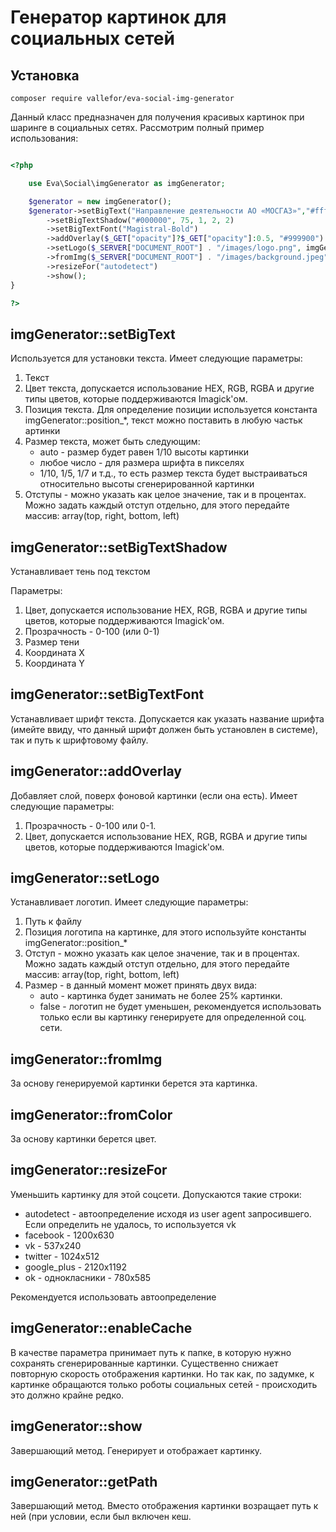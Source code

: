 # Генератор картинок для социальных сетей

## Установка

`composer require vallefor/eva-social-img-generator`

Данный класс предназначен для получения красивых картинок при шаринге в социальных сетях. Рассмотрим полный пример использования:

```php

<?php 

    use Eva\Social\imgGenerator as imgGenerator;

	$generator = new imgGenerator();
	$generator->setBigText("Направление деятельности АО «МОСГАЗ»","#ffffff",imgGenerator::position_left_bottom,"auto",'5%')
		->setBigTextShadow("#000000", 75, 1, 2, 2)
		->setBigTextFont("Magistral-Bold")
		->addOverlay($_GET["opacity"]?$_GET["opacity"]:0.5, "#999900")
		->setLogo($_SERVER["DOCUMENT_ROOT"] . "/images/logo.png", imgGenerator::position_left_top, "5%",'auto')
		->fromImg($_SERVER["DOCUMENT_ROOT"] . "/images/background.jpeg")
		->resizeFor("autodetect")
		->show();
}

?>
```

## imgGenerator::setBigText

Используется для установки текста. Имеет следующие параметры:

1. Текст
2. Цвет текста, допускается использование HEX, RGB, RGBA и другие типы цветов, которые поддерживаются Imagick'ом.
3. Позиция текста. Для определение позиции используется константа imgGenerator::position_*, текст можно поставить в любую частьк артинки
4. Размер текста, может быть следующим:
    * auto - размер будет равен 1/10 высоты картинки
    * любое число - для размера шрифта в пикселях
    * 1/10, 1/5, 1/7 и т.д., то есть размер текста будет выстраиваться относительно высоты сгенерированной картинки
5. Отступы - можно указать как целое значение, так и в процентах. Можно задать каждый отступ отдельно, для этого передайте массив: array(top, right, bottom, left)

## imgGenerator::setBigTextShadow

Устанавливает тень под текстом

Параметры:

1. Цвет, допускается использование HEX, RGB, RGBA и другие типы цветов, которые поддерживаются Imagick'ом.
2. Прозрачность - 0-100 (или 0-1)
3. Размер тени
4. Координата X
5. Координата Y

## imgGenerator::setBigTextFont

Устанавливает шрифт текста. Допускается как указать название шрифта (имейте ввиду, что данный шрифт должен быть установлен в системе), так и путь к шрифтовому файлу.

## imgGenerator::addOverlay

Добавляет слой, поверх фоновой картинки (если она есть). Имеет следующие параметры:

1. Прозрачность - 0-100 или 0-1.
2. Цвет, допускается использование HEX, RGB, RGBA и другие типы цветов, которые поддерживаются Imagick'ом.

## imgGenerator::setLogo

Устанавливает логотип. Имеет следующие параметры:

1. Путь к файлу
2. Позиция логотипа на картинке, для этого используйте константы imgGenerator::position_*
3. Отступ - можно указать как целое значение, так и в процентах. Можно задать каждый отступ отдельно, для этого передайте массив: array(top, right, bottom, left)
4. Размер - в данный момент может принять двух вида:
    * auto - картинка будет занимать не более 25% картинки.
    * false - логотип не будет уменьшен, рекомендуется использовать только если вы картинку генерируете для определенной соц. сети.
    
## imgGenerator::fromImg

За основу генерируемой картинки берется эта картинка.


## imgGenerator::fromColor

За основу картинки берется цвет.

## imgGenerator::resizeFor

Уменьшить картинку для этой соцсети. Допускаются такие строки:

* autodetect - автоопределение исходя из user agent запросившего. Если определить не удалось, то используется vk
* facebook - 1200x630
* vk - 537x240
* twitter - 1024x512
* google_plus - 2120x1192
* ok - однокласники - 780x585

Рекомендуется использовать автоопределение

## imgGenerator::enableCache

В качестве параметра принимает путь к папке, в которую нужно сохранять сгенерированные картинки. Существенно снижает повторную скорость отображения картинки. Но так как, по задумке, к картинке обращаются только роботы социальных сетей - происходить это должно крайне редко.

## imgGenerator::show

Завершающий метод. Генерирует и отображает картинку.

## imgGenerator::getPath

Завершающий метод. Вместо отображения картинки возращает путь к ней (при условии, если был включен кеш.

